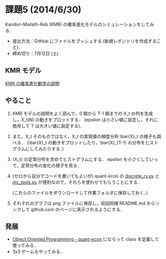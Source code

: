課題5 (2014/6/30)
=========

Kandori-Mailath-Rob (KMR) の確率進化モデルのシミュレーションをしてみる．

* 提出方法：GitHub にファイルをプッシュする (新規レポジトリを作成すること)．
* 締め切り：7月12日 (土)


## KMR モデル

[KMR の確率進化動学の説明](http://nbviewer.ipython.org/github/OyamaZemi2014/exercises/blob/master/ex05/KMR_notes.ipynb)


## やること

1. KMR モデルの説明をよく読んで，0 期から T-1 期までの X\_t の列を生成し，X\_t(N) の動きをプロットする．
   (epsilon は小さい値に設定し，それに依存して T は大きい値に設定する)．

2. また，X\_t そのものではなく，X\_t の実現値の頻度分布 \\bar{X}\_t の様子も調べる．
   (\\bar{X}\_t の動きをプロットしたり，\\bar{X}\_{T-1} の分布をヒストグラムにしてみたりする．)

3. {X\_t} の定常分布を求めてヒストグラムにする．
   epsilon を小さくしていって，定常分布の変化の様子を見る．

4. (ゼロから自分でコードを書いてもよいが)
   quant-econ の
   [discrete_rv.py](https://github.com/jstac/quant-econ/blob/master/quantecon/discrete_rv.py)
   と
   [mc_tools.py](https://github.com/jstac/quant-econ/blob/master/quantecon/mc_tools.py)
   が便利なので，それらを使わせてもらうことにする．

   (これらのファイルをダウンロードして作業フォルダに保存しておく．)

5. それぞれのグラフは png ファイルに保存し，前回同様 README.md からリンクして
   github.com のページに表示されるようにする．


## 発展

* [Object Oriented Programming - quant-econ](http://quant-econ.net/python_oop.html)
  にならって class を定義して使ってみる．
* 3x3 ゲームもやってみる．
